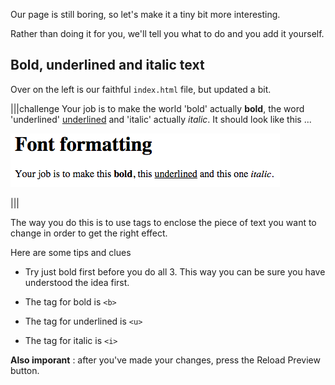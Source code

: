 Our page is still boring, so let's make it a tiny bit more interesting.

Rather than doing it for you, we'll tell you what to do and you add it yourself.

## Bold, underlined and italic text
Over on the left is our faithful `index.html` file, but updated a bit.

|||challenge
Your job is to make the world 'bold' actually **bold**, the word 'underlined' <u>underlined</u> and 'italic' actually *italic*. It should look like this ...

![](.guides/img/bui.png)

|||

The way you do this is to use tags to enclose the piece of text you want to change in order to get the right effect.

Here are some tips and clues

- Try just bold first before you do all 3. This way you can be sure you have understood the idea first.

- The tag for bold is `<b>`
- The tag for underlined is `<u>`
- The tag for italic is `<i>`


**Also imporant** : after you've made your changes, press the Reload Preview button. 

